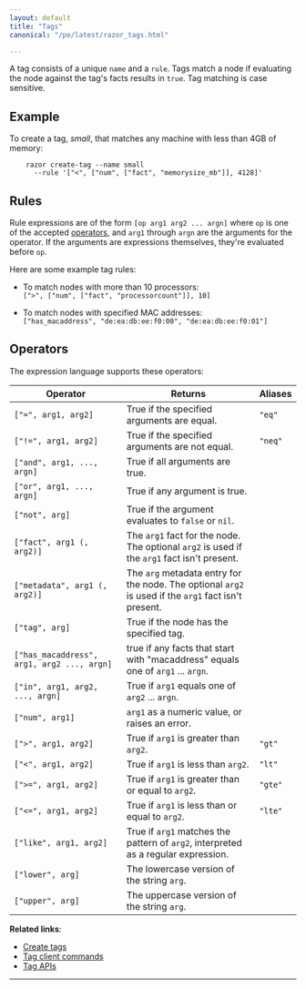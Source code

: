 ```yaml
---
layout: default
title: "Tags"
canonical: "/pe/latest/razor_tags.html"

---
```


A tag consists of a unique `name` and a `rule`. Tags match a node if
evaluating the node against the tag's facts results in `true`. Tag matching is case sensitive.


## Example

To create a tag, *small*, that matches any machine with less than 4GB of memory:

        razor create-tag --name small
          --rule '["<", ["num", ["fact", "memorysize_mb"]], 4128]'


## Rules

Rule expressions are of the form `[op arg1 arg2 ... argn]` where `op` is one of the accepted [operators](#operators), and `arg1` through `argn` are the arguments for the operator. If the arguments are expressions themselves, they're evaluated before `op`.

Here are some example tag rules:

* To match nodes with more than 10 processors: <br>`[">", ["num", ["fact", "processorcount"]], 10]`

* To match nodes with specified MAC addresses: <br>`["has_macaddress", "de:ea:db:ee:f0:00", "de:ea:db:ee:f0:01"]`

## Operators

The expression language supports these operators:


Operator                       |Returns                                          |Aliases
-------------------------------|-------------------------------------------------|-------
`["=", arg1, arg2]`            |True if the specified arguments are equal. |`"eq"`
`["!=", arg1, arg2]`           |True if the specified arguments are not equal. |`"neq"`
`["and", arg1, ..., argn]`     |True if all arguments are true. |
`["or", arg1, ..., argn]`      |True if any argument is true. |
`["not", arg]`                 |True if the argument evaluates to `false` or `nil`. |
`["fact", arg1 (, arg2)]`      |The `arg1` fact for the node. The optional `arg2` is used if the `arg1` fact isn't present. |
`["metadata", arg1 (, arg2)]`  |The `arg` metadata entry for the node. The optional `arg2` is used if the `arg1` fact isn't present. |
`["tag", arg]`                 |True if the node has the specified tag. |
`["has_macaddress", arg1, arg2 ..., argn]` |true if any facts that start with "macaddress" equals one of `arg1` ... `argn`. |
`["in", arg1, arg2, ..., argn]`|True if `arg1` equals one of `arg2` ... `argn`. |
`["num", arg1]`                |`arg1` as a numeric value, or raises an error.  |
`[">", arg1, arg2]`            |True if `arg1` is greater than `arg2`. |`"gt"`
`["<", arg1, arg2]`            |True if `arg1` is less than `arg2`. |`"lt"`
`[">=", arg1, arg2]`           |True if `arg1` is greater than or equal to `arg2`. |`"gte"`
`["<=", arg1, arg2]`           |True if `arg1` is less than or equal to `arg2`. |`"lte"`
`["like", arg1, arg2]`         |True if `arg1` matches the pattern of `arg2`, interpreted as a regular expression. |
`["lower", arg]`               |The lowercase version of the string `arg`. |
`["upper", arg]`               |The uppercase version of the string `arg`. |


**Related links**:

* [Create tags](./razor_using.html#optional-create-tags)
* [Tag client commands](./razor_client_commands.html#tag-commands)
* [Tag APIs](./razor_reference.html#tags)

* * *

